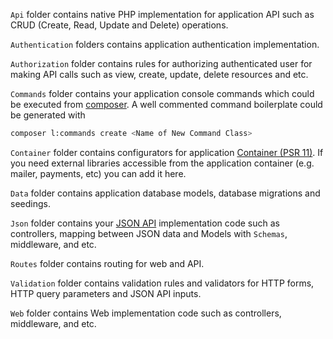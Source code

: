 `Api` folder contains native PHP implementation for application API such as CRUD (Create, Read, Update and Delete) operations.

`Authentication` folders contains application authentication implementation.

`Authorization` folder contains rules for authorizing authenticated user for making API calls such as view, create, update, delete resources and etc.

`Commands` folder contains your application console commands which could be executed from [composer](https://getcomposer.org/). A well commented command boilerplate could be generated with
 ```bash
 composer l:commands create <Name of New Command Class>
 ```

`Container` folder contains configurators for application [Container (PSR 11)](http://www.php-fig.org/psr/). If you need external libraries accessible from the application container (e.g. mailer, payments, etc) you can add it here.

`Data` folder contains application database models, database migrations and seedings.

`Json` folder contains your [JSON API](http://jsonapi.org/) implementation code such as controllers, mapping between JSON data and Models with `Schemas`, middleware, and etc.

`Routes` folder contains routing for web and API.

`Validation` folder contains validation rules and validators for HTTP forms, HTTP query parameters and JSON API inputs.  

`Web` folder contains Web implementation code such as controllers, middleware, and etc.
